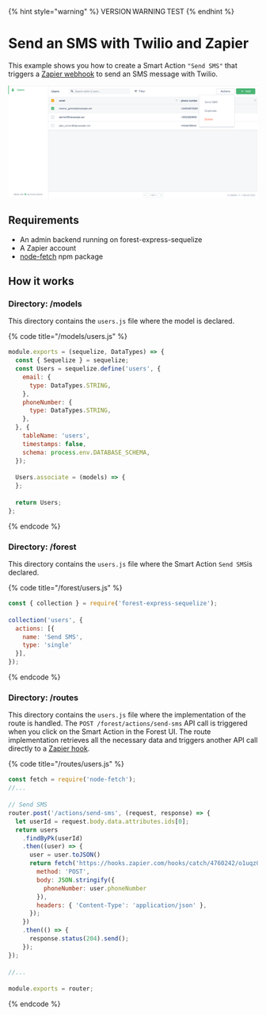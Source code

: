 {% hint style="warning" %}
VERSION WARNING TEST
{% endhint %}

# Send an SMS with Twilio and Zapier

This example shows you how to create a Smart Action `"Send SMS"` that triggers a [Zapier webhook](https://zapier.com/zapbook/webhook/) to send an SMS message with Twilio.

![](<../../../.gitbook/assets/image (548).png>)

## Requirements

* An admin backend running on forest-express-sequelize
* A Zapier account
* [node-fetch](https://www.npmjs.com/package/node-fetch) npm package

## How it works

### Directory: /models

This directory contains the `users.js` file where the model is declared.

{% code title="/models/users.js" %}
```javascript
module.exports = (sequelize, DataTypes) => {
  const { Sequelize } = sequelize;
  const Users = sequelize.define('users', {
    email: {
      type: DataTypes.STRING,
    },
    phoneNumber: {
      type: DataTypes.STRING,
    },
  }, {
    tableName: 'users',
    timestamps: false,
    schema: process.env.DATABASE_SCHEMA,
  });

  Users.associate = (models) => {
  };

  return Users;
};
```
{% endcode %}

### **Directory: /forest**

This directory contains the `users.js` file where the Smart Action `Send SMS`is declared.

{% code title="/forest/users.js" %}
```javascript
const { collection } = require('forest-express-sequelize');

collection('users', {
  actions: [{
    name: 'Send SMS',
    type: 'single'
  }],
});
```
{% endcode %}

### **Directory: /routes**

This directory contains the `users.js` file where the implementation of the route is handled. The `POST /forest/actions/send-sms` API call is triggered when you click on the Smart Action in the Forest UI. The route implementation retrieves all the necessary data and triggers another API call directly to a [Zapier hook](https://zapier.com/zapbook/webhook/).

{% code title="/routes/users.js" %}
```javascript
const fetch = require('node-fetch');
//...

// Send SMS
router.post('/actions/send-sms', (request, response) => {
  let userId = request.body.data.attributes.ids[0];
  return users
    .findByPk(userId)
    .then((user) => {
      user = user.toJSON()
      return fetch('https://hooks.zapier.com/hooks/catch/4760242/o1uqz0r/silent', {
        method: 'POST',
        body: JSON.stringify({
          phoneNumber: user.phoneNumber
        }),
        headers: { 'Content-Type': 'application/json' },
      });
    })
    .then(() => {
      response.status(204).send();
    });
});

//...

module.exports = router;
```
{% endcode %}
